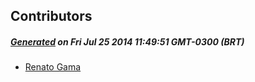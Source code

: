 ## Contributors
##### [Generated](https://github.com/jakeleboeuf/contributor) on Fri Jul 25 2014 11:49:51 GMT-0300 (BRT)
- [Renato Gama](https://github.com/renatoargh)